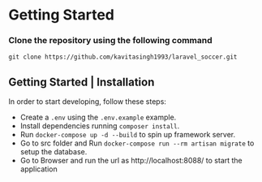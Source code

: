 # Getting Started

### Clone the repository using the following command

    git clone https://github.com/kavitasingh1993/laravel_soccer.git
        
## Getting Started | Installation

In order to start developing, follow these steps:

- Create a `.env` using the `.env.example` example.
- Install dependencies running `composer install`.
- Run `docker-compose up -d --build` to spin up framework server.
- Go to src folder and Run `docker-compose run --rm artisan migrate` to setup the database.
- Go to Browser and run the url as http://localhost:8088/ to start the application
